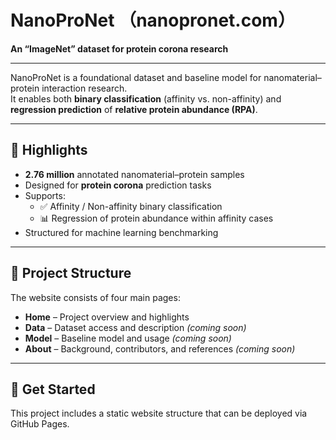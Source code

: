 # NanoProNet （nanopronet.com）

**An “ImageNet” dataset for protein corona research**

---

NanoProNet is a foundational dataset and baseline model for nanomaterial–protein interaction research.  
It enables both **binary classification** (affinity vs. non-affinity) and **regression prediction** of **relative protein abundance (RPA)**.

---

## 📌 Highlights

- **2.76 million** annotated nanomaterial–protein samples
- Designed for **protein corona** prediction tasks
- Supports:
  - ✅ Affinity / Non-affinity binary classification
  - 📊 Regression of protein abundance within affinity cases
- Structured for machine learning benchmarking

---

## 🧠 Project Structure

The website consists of four main pages:

- **Home** – Project overview and highlights  
- **Data** – Dataset access and description *(coming soon)*  
- **Model** – Baseline model and usage *(coming soon)*  
- **About** – Background, contributors, and references *(coming soon)*  

---

## 🚀 Get Started

This project includes a static website structure that can be deployed via GitHub Pages.

